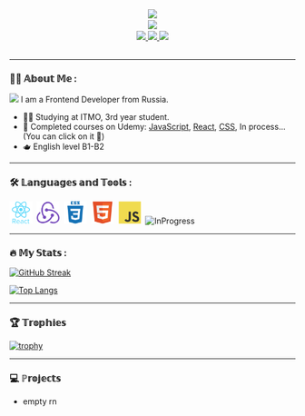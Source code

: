 <div align="center">
<img src="https://capsule-render.vercel.app/api?type=waving&color=gradient&height=256&section=header&text=ℍ𝕖𝕝𝕝𝕠%20𝕎𝕠𝕣𝕝𝕕!&fontSize=75&animation=fadeIn&fontAlignY=38&desc=𝕎𝕖𝕝𝕔𝕠𝕞𝕖%20𝕥𝕠%20𝕞𝕪%20𝔾𝕚𝕥ℍ𝕦𝕓%20ℙ𝕣𝕠𝕗𝕚𝕝𝕖!&descAlignY=51&descAlign=62" />
</div>

<div id="header" align="center">

<img src="https://readme-typing-svg.herokuapp.com?font=Edu+VIC+WA+NT+Beginner&size=40&duration=4000&color=F700F6&background=FFFFFF00&center=true&vCenter=true&width=450&lines=Frontend+developer"/>

<div id="badges">
<a href="t-do.ru/every1wannafly">
  <img src="https://img.shields.io/badge/Telegram-grey?logo=telegram&logoColor=white&style=for-the-badge"/>
  </a>
  <a href="https://vk.com/alonemo">
  <img src="https://img.shields.io/badge/VK-grey?style=for-the-badge&logo=vk&logoColor=blue"/>
  </a>
  <a href="mailto:kamishnikov_da@niuitmo.ru">
  <img src="https://img.shields.io/badge/kamishnikov__da%40niuitmo.ru-grey?style=for-the-badge&logo=gmail&logoColor=white?"/>
  </a>

</div>
<img src="https://komarev.com/ghpvc/?username=alonemo&style=flat-square&color=blue" alt=""/>
</div>

___

### :man_technologist: 𝔸𝕓𝕠𝕦𝕥 𝕄𝕖 :
<img src="https://media.giphy.com/media/WUlplcMpOCEmTGBtBW/giphy.gif" width="30"> I am a Frontend Developer from Russia.
- :man_student: Studying at ITMO, 3rd year student.
- :telescope: Completed courses on Udemy: [JavaScript](https://www.udemy.com/course/javascript-the-complete-guide-2020-beginner-advanced/), [React](https://www.udemy.com/course/react-the-complete-guide-incl-redux/), [CSS](https://www.udemy.com/course/css-the-complete-guide-incl-flexbox-grid-sass/), In process... (You can click on it :monocle_face:)
- :teapot: English level B1-B2

---

### :hammer_and_wrench: 𝕃𝕒𝕟𝕘𝕦𝕒𝕘𝕖𝕤 𝕒𝕟𝕕 𝕋𝕠𝕠𝕝𝕤 :
<div>
  <img src="https://github.com/devicons/devicon/blob/master/icons/react/react-original-wordmark.svg" title="React" alt="React" width="40" height="40"/>&nbsp;
  <img src="https://github.com/devicons/devicon/blob/master/icons/redux/redux-original.svg" title="Redux" alt="Redux " width="40" height="40"/>&nbsp;
  <img src="https://github.com/devicons/devicon/blob/master/icons/css3/css3-plain-wordmark.svg"  title="CSS3" alt="CSS" width="40" height="40"/>&nbsp;
  <img src="https://github.com/devicons/devicon/blob/master/icons/html5/html5-original.svg" title="HTML5" alt="HTML" width="40" height="40"/>&nbsp;
  <img src="https://github.com/devicons/devicon/blob/master/icons/javascript/javascript-original.svg" title="JavaScript" alt="JavaScript" width="40" height="40"/>&nbsp;
  <img src="https://media.compliancesigns.com/media/catalog/product/s/a/safety-awareness-sign-nhe-16493_1000.gif" title="InProgress" alt="InProgress" width="40" height="40"/>&nbsp;
  

  
</div>

---

### :fire: 𝕄𝕪 𝕊𝕥𝕒𝕥𝕤 :
[![GitHub Streak](http://github-readme-streak-stats.herokuapp.com?user=alonemo&theme=dark&background=000000)](https://git.io/streak-stats)

[![Top Langs](https://github-readme-stats.vercel.app/api/top-langs/?username=alonemo&layout=compact&theme=vision-friendly-dark)](https://github.com/anuraghazra/github-readme-stats)

---

### :trophy: 𝕋𝕣𝕠𝕡𝕙𝕚𝕖𝕤
[![trophy](https://github-profile-trophy.vercel.app/?username=alonemo)](https://github.com/alonemo/github-profile-trophy)

---

### :computer: ℙ𝕣𝕠𝕛𝕖𝕔𝕥𝕤
- empty rn




